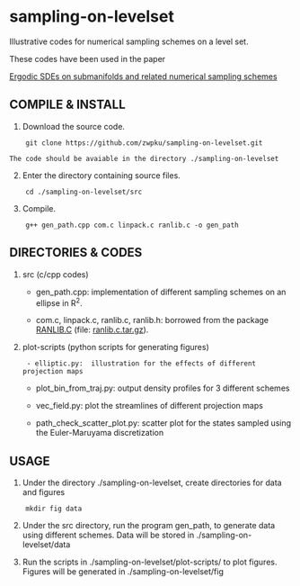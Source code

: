# sampling-on-levelset

Illustrative codes for numerical sampling schemes on a level set.

These codes have been used in the paper 

   [Ergodic SDEs on submanifolds and related numerical sampling schemes](https://arxiv.org/abs/1702.08064)

## COMPILE & INSTALL

1. Download the source code.

```
	git clone https://github.com/zwpku/sampling-on-levelset.git
```

   	The code should be avaiable in the directory ./sampling-on-levelset

2. Enter the directory containing source files.

```
  	cd ./sampling-on-levelset/src
```

3. Compile.

```
    g++ gen_path.cpp com.c linpack.c ranlib.c -o gen_path
```

## DIRECTORIES & CODES
1. src (c/cpp codes)

     - gen_path.cpp: 
        	implementation of different sampling schemes on an ellipse in R<sup>2</sup>.

     - com.c, linpack.c, ranlib.c, ranlib.h: 
        	borrowed from the package [RANLIB.C](http://www.netlib.org/random/) (file: [ranlib.c.tar.gz](http://www.netlib.org/random/ranlib.c.tar.gz)).
     
2. plot-scripts (python scripts for generating figures)

        - elliptic.py:  illustration for the effects of different projection maps

	- plot_bin_from_traj.py: output density profiles for 3 different schemes

	- vec_field.py: plot the streamlines of different projection maps

	- path_check_scatter_plot.py: scatter plot for the states sampled using the Euler-Maruyama discretization

## USAGE
1.   Under the directory ./sampling-on-levelset, create directories for data and figures

```
    mkdir fig data
```

2.   Under the src directory, run the program gen_path, to generate data using different schemes. Data will be stored in ./sampling-on-levelset/data
     
3.   Run the scripts in  ./sampling-on-levelset/plot-scripts/ to plot figures. Figures will be generated in ./sampling-on-levelset/fig
